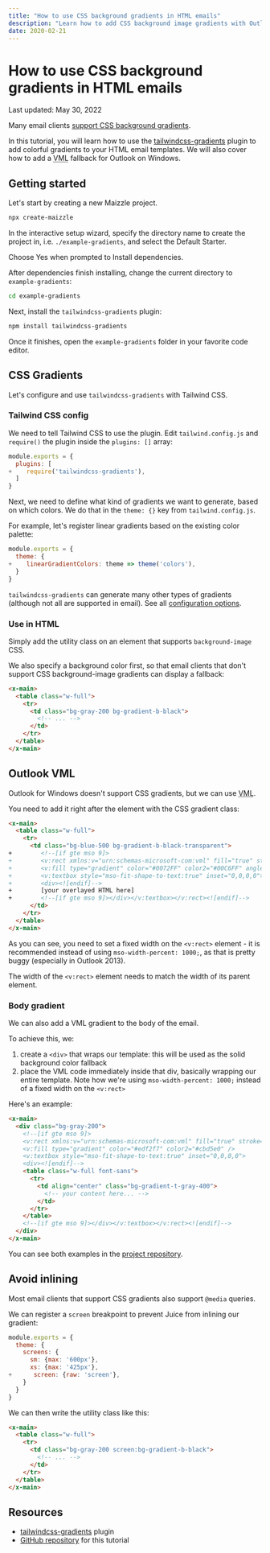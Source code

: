 ```yaml
---
title: "How to use CSS background gradients in HTML emails"
description: "Learn how to add CSS background image gradients with Outlook VML fallback to your HTML email templates in Maizzle."
date: 2020-02-21
---
```


# How to use CSS background gradients in HTML emails

<p class="text-sm">Last updated: May 30, 2022</p>

Many email clients [support CSS background gradients](https://www.caniemail.com/features/css-linear-gradient/).

In this tutorial, you will learn how to use the [tailwindcss-gradients](https://www.npmjs.com/package/tailwindcss-gradients) plugin to add colorful gradients to your HTML email templates. We will also cover how to add a <abbr title="Vector Markup Language">VML</abbr> fallback for Outlook on Windows.

## Getting started

Let's start by creating a new Maizzle project.

```sh
npx create-maizzle
```

In the interactive setup wizard, specify the directory name to create the project in, i.e. `./example-gradients`, and select the Default Starter.

Choose Yes when prompted to Install dependencies.

After dependencies finish installing, change the current directory to `example-gradients`:

```sh
cd example-gradients
```

Next, install the `tailwindcss-gradients` plugin:

```sh
npm install tailwindcss-gradients
```

Once it finishes, open the `example-gradients` folder in your favorite code editor.

## CSS Gradients

Let's configure and use `tailwindcss-gradients` with Tailwind CSS.

### Tailwind CSS config

We need to tell Tailwind CSS to use the plugin. Edit `tailwind.config.js` and `require()` the plugin inside the `plugins: []` array:

```js [tailwind.config.js] {3} diff
module.exports = {
  plugins: [
+    require('tailwindcss-gradients'),
  ]
}
```

Next, we need to define what kind of gradients we want to generate, based on which colors. We do that in the `theme: {}` key from `tailwind.config.js`.

For example, let's register linear gradients based on the existing color palette:

```js [tailwind.config.js] {3} diff
module.exports = {
  theme: {
+    linearGradientColors: theme => theme('colors'),
  }
}
```

<Alert>`tailwindcss-gradients` can generate many other types of gradients (although not all are supported in email). See all <a href="https://github.com/benface/tailwindcss-gradients">configuration options</a>.</Alert>

### Use in HTML

Simply add the utility class on an element that supports `background-image` CSS.

We also specify a background color first, so that email clients that don't support CSS background-image gradients can display a fallback:

```html [src/templates/example.html]
<x-main>
  <table class="w-full">
    <tr>
      <td class="bg-gray-200 bg-gradient-b-black">
        <!-- ... -->
      </td>
    </tr>
  </table>
</x-main>
```

## Outlook VML

Outlook for Windows doesn't support CSS gradients, but we can use <abbr title="Vector Markup Language">VML</abbr>.

You need to add it right after the element with the CSS gradient class:

```html [src/templates/example.html] {5-11} diff
<x-main>
  <table class="w-full">
    <tr>
      <td class="bg-blue-500 bg-gradient-b-black-transparent">
+        <!--[if gte mso 9]>
+        <v:rect xmlns:v="urn:schemas-microsoft-com:vml" fill="true" stroke="false" style="width:600px;">
+        <v:fill type="gradient" color="#0072FF" color2="#00C6FF" angle="90" />
+        <v:textbox style="mso-fit-shape-to-text:true" inset="0,0,0,0">
+        <div><![endif]-->
+        [your overlayed HTML here]
+        <!--[if gte mso 9]></div></v:textbox></v:rect><![endif]-->
      </td>
    </tr>
  </table>
</x-main>
```

As you can see, you need to set a fixed width on the `<v:rect>` element - it is recommended instead of using `mso-width-percent: 1000;`, as that is pretty buggy (especially in Outlook 2013).

<Alert>The width of the `<v:rect>` element needs to match the width of its parent element.</Alert>

### Body gradient

We can also add a VML gradient to the body of the email.

To achieve this, we:

1. create a `<div>` that wraps our template: this will be used as the solid background color fallback
2. place the VML code immediately inside that div, basically wrapping our entire template. Note how we're using `mso-width-percent: 1000;` instead of a fixed width on the `<v:rect>`

Here's an example:

```html [src/templates/example.html]
<x-main>
  <div class="bg-gray-200">
    <!--[if gte mso 9]>
    <v:rect xmlns:v="urn:schemas-microsoft-com:vml" fill="true" stroke="false" style="mso-width-percent:1000;">
    <v:fill type="gradient" color="#edf2f7" color2="#cbd5e0" />
    <v:textbox style="mso-fit-shape-to-text:true" inset="0,0,0,0">
    <div><![endif]-->
    <table class="w-full font-sans">
      <tr>
        <td align="center" class="bg-gradient-t-gray-400">
          <!-- your content here... -->
        </td>
      </tr>
    </table>
    <!--[if gte mso 9]></div></v:textbox></v:rect><![endif]-->
  </div>
</x-main>
```

You can see both examples in the [project repository](https://github.com/maizzle/example-gradients).

## Avoid inlining

Most email clients that support CSS gradients also support `@media` queries.

We can register a `screen` breakpoint to prevent Juice from inlining our gradient:

```js [tailwind.config.js] {6} diff
module.exports = {
  theme: {
    screens: {
      sm: {max: '600px'},
      xs: {max: '425px'},
+      screen: {raw: 'screen'},
    }
  }
}
```

We can then write the utility class like this:

```html [src/templates/example.html]
<x-main>
  <table class="w-full">
    <tr>
      <td class="bg-gray-200 screen:bg-gradient-b-black">
        <!-- ... -->
      </td>
    </tr>
  </table>
</x-main>
```

## Resources

- [tailwindcss-gradients](https://www.npmjs.com/package/tailwindcss-gradients) plugin
- [GitHub repository](https://github.com/maizzle/starter-gradients) for this tutorial

